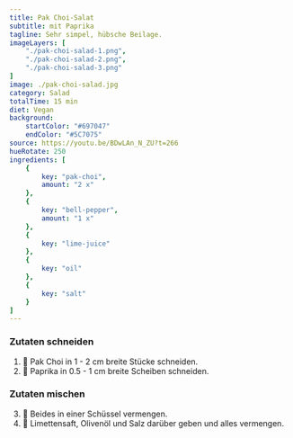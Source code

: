 ```yaml
---
title: Pak Choi-Salat
subtitle: mit Paprika
tagline: Sehr simpel, hübsche Beilage.
imageLayers: [
    "./pak-choi-salad-1.png",
    "./pak-choi-salad-2.png",
    "./pak-choi-salad-3.png"
]
image: ./pak-choi-salad.jpg
category: Salad
totalTime: 15 min
diet: Vegan
background:
    startColor: "#697047"
    endColor: "#5C7075"
source: https://youtu.be/BDwLAn_N_ZU?t=266
hueRotate: 250
ingredients: [
    {
        key: "pak-choi",
        amount: "2 x"
    },
    {
        key: "bell-pepper",
        amount: "1 x"
    },
    {
        key: "lime-juice"
    },
    {
        key: "oil"
    },
    {
        key: "salt"
    }
]
---
```


### Zutaten schneiden

1. 🔪 <span class="i-pak-choi">Pak Choi</span> in 1 - 2 cm breite Stücke schneiden.
2. 🔪 <span class="i-bell-pepper">Paprika</span> in 0.5 - 1 cm breite Scheiben schneiden.

### Zutaten mischen

3. 🥣 Beides in einer Schüssel vermengen.
4. 🧂 <span class="i-lime-juice">Limettensaft</span>, <span class="i-oil">Olivenöl</span> und <span class="i-salt">Salz</span> darüber geben und alles vermengen.
